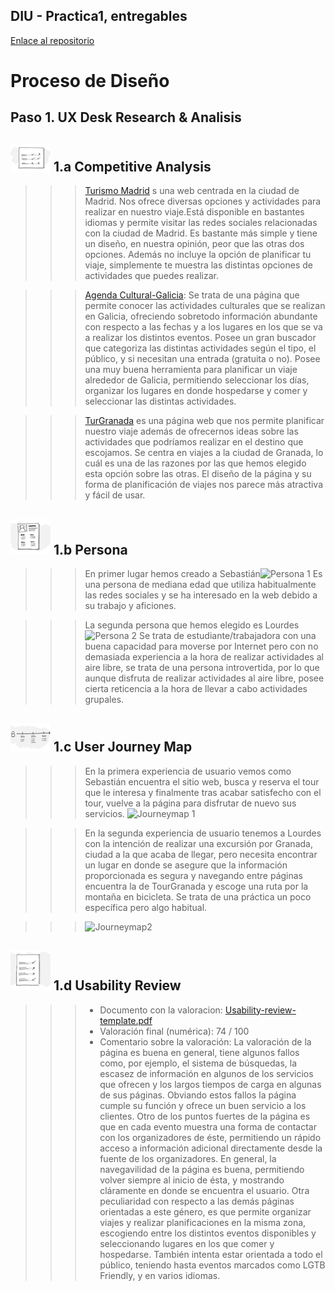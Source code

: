 ## DIU - Practica1, entregables

[Enlace al repositorio](https://github.com/Javivelez8/LemonTeam-DIU2)

# Proceso de Diseño

## Paso 1. UX Desk Research & Analisis

![Método UX](../img/Competitive.png) 1.a Competitive Analysis
-----

>>> [Turismo Madrid](https://www.esmadrid.com/) s una web centrada en la ciudad de Madrid. Nos ofrece diversas opciones y actividades
para realizar en nuestro viaje.Está disponible en bastantes idiomas y permite visitar las redes sociales relacionadas con la ciudad de Madrid. Es bastante más simple y tiene un diseño, en nuestra opinión, peor que las otras dos opciones. Además no incluye la opción de
planificar tu viaje, simplemente te muestra las distintas opciones de actividades que puedes realizar.

>>> [Agenda Cultural-Galicia](https://www.turismo.gal/axenda-cultural?langId=es_ES): Se trata de una página que permite conocer las actividades culturales que se realizan en Galicia, ofreciendo sobretodo información abundante con respecto a las fechas y a los lugares en los que se va a realizar los distintos eventos. Posee un gran buscador que categoriza las distintas actividades según el tipo, el público, y si necesitan una entrada (gratuita o no). Posee una muy buena herramienta para planificar un viaje alrededor de Galicia, permitiendo seleccionar los días, organizar los lugares en donde hospedarse y comer y seleccionar las distintas actividades.

>>> [TurGranada](https://www.turgranada.es/) es una página web que nos permite planificar nuestro viaje además de ofrecernos ideas sobre
las actividades que podríamos realizar en el destino que escojamos. Se centra en viajes a la ciudad de Granada, lo cuál es una de las razones por las que hemos elegido esta opción sobre las otras. El diseño de la página y su forma de planificación de viajes nos parece más atractiva y fácil de usar.



![Método UX](../img/Persona.png) 1.b Persona
-----

>>> En primer lugar hemos creado a Sebastián![Persona 1](https://user-images.githubusercontent.com/40770870/111972278-953b9100-8afd-11eb-8034-a0182975685d.png) Es una persona de mediana edad que utiliza habitualmente las redes sociales y se ha interesado
en la web debido a su trabajo y aficiones.

>>> La segunda persona que hemos elegido es Lourdes
>>> ![Persona 2](https://user-images.githubusercontent.com/40770870/111972683-00856300-8afe-11eb-8716-3d42a2e72b17.png)
Se trata de estudiante/trabajadora con una buena capacidad para moverse por Internet pero con no demasiada experiencia a la hora de realizar actividades al aire libre, se trata de una persona introvertida, por lo que aunque disfruta de realizar actividades al aire libre, posee cierta reticencia a la hora de llevar a cabo actividades grupales.

![Método UX](../img/JourneyMap.png) 1.c User Journey Map
----


>>> En la primera experiencia de usuario vemos como Sebastián encuentra el sitio web, busca y reserva el tour que le interesa y finalmente tras acabar satisfecho con el tour,
vuelve a la página para disfrutar de nuevo sus servicios.
![Journeymap 1](https://user-images.githubusercontent.com/40770870/111973151-80133200-8afe-11eb-8e28-07e49f01d4fe.png)


>>> En la segunda experiencia de usuario tenemos a Lourdes con la intención de realizar una excursión por Granada, ciudad a la que acaba de llegar, pero necesita encontrar un lugar en donde se asegure que la información proporcionada es segura y navegando entre páginas encuentra la de TourGranada y escoge una ruta por la montaña en bicicleta. Se trata de una práctica un poco específica pero algo habitual.

>>>![Journeymap2](https://user-images.githubusercontent.com/40770870/111972156-6fae8780-8afd-11eb-903b-c51c2dfa80a8.png)


>>>

![Método UX](../img/usabilityReview.png) 1.d Usability Review
----

>>> - Documento con la valoracion:
      [Usability-review-template.pdf](https://github.com/Javivelez8/LemonTeam-DIU2/files/6181591/Usability-review-template.pdf)
>>> - Valoración final (numérica): 74 / 100
>>> - Comentario sobre la valoración: La valoración de la página es buena en general, tiene algunos fallos como, por ejemplo, el sistema de búsquedas, la escasez de información en algunos de los servicios que ofrecen y los largos tiempos de carga en algunas de sus páginas. Obviando estos fallos la página cumple su función y ofrece un buen servicio a los clientes. Otro de los puntos fuertes de la página es que en cada evento muestra una forma de contactar con los organizadores de éste, permitiendo un rápido acceso a información adicional directamente desde la fuente de los organizadores. En general, la navegavilidad de la página es buena, permitiendo volver siempre al inicio de ésta, y mostrando cláramente en donde se encuentra el usuario. Otra peculiaridad con respecto a las demás páginas orientadas a este género, es que permite organizar viajes y realizar planificaciones en la misma zona, escogiendo entre los distintos eventos disponibles y seleccionando lugares en los que comer y hospedarse. También intenta estar orientada a todo el público, teniendo hasta eventos marcados como LGTB Friendly, y en varios idiomas.
